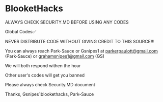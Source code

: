 # BlooketHacks
ALWAYS CHECK SECURITY.MD BEFORE USING ANY CODES



Global Codes:white_check_mark:



NEVER DISTRIBUTE CODE WITHOUT GIVING CREDIT TO THIS SOURCE!!!



You can always reach Park-Sauce or Gsnipes1 at parkerpaulott@gmail.com (Park-Sauce) or grahamsnipes1@gmail.com (GS)



We will both respond withen the hour

Other user's codes will get you banned




Please always check Security.MD document





Thanks, Gsnipes1blookethacks, Park-Sauce
